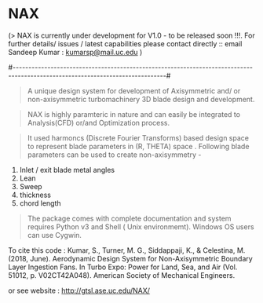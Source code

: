 # NAX

(> NAX is currently under development for V1.0 - to be released soon !!!.
 For further details/ issues / latest capabilities please contact directly :: email Sandeep Kumar : kumarsp@mail.uc.edu )


#------------------------------------------------------------------------------------------------------------------------------#
> A unique design system for development of Axisymmetric and/ or non-axisymmetric turbomachinery 3D blade design and development. 

> NAX is highly paramteric in nature and can easily be integrated to Analysis(CFD) or/and Optimization process.

> It used harmoncs (Discrete Fourier Transforms)  based design space to represent blade parameters in (R, THETA) space . 
Following blade parameters can be used to create non-axisymmetry - 
1. Inlet / exit blade metal angles
2. Lean 
3. Sweep 
4. thickness 
5. chord length

>The package comes with complete documentation and system requires Python v3 and Shell ( Unix environmemt). Windows OS users can use Cygwin. 

To cite this code :
Kumar, S., Turner, M. G., Siddappaji, K., & Celestina, M. (2018, June). Aerodynamic Design System for Non-Axisymmetric Boundary Layer Ingestion Fans. In Turbo Expo: Power for Land, Sea, and Air (Vol. 51012, p. V02CT42A048). American Society of Mechanical Engineers.

or see website : http://gtsl.ase.uc.edu/NAX/

